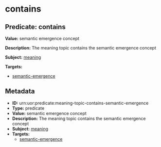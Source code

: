 # contains

## Predicate: contains

**Value:** semantic emergence concept

**Description:** The meaning topic contains the semantic emergence concept

**Subject:** [meaning](../Concepts/meaning.md)

**Targets:**

- [semantic-emergence](../Concepts/semantic-emergence.md)

## Metadata

- **ID:** urn:uor:predicate:meaning-topic-contains-semantic-emergence
- **Type:** predicate
- **Value:** semantic emergence concept
- **Description:** The meaning topic contains the semantic emergence concept
- **Subject:** [meaning](../Concepts/meaning.md)
- **Targets:**
  - [semantic-emergence](../Concepts/semantic-emergence.md)
